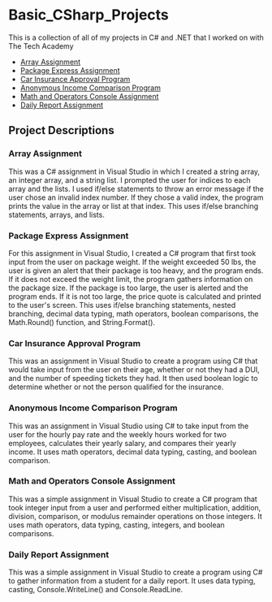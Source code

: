 # Basic_CSharp_Projects
This is a collection of all of my projects in C# and .NET that I worked on with The Tech Academy
* [Array Assignment](https://github.com/Michaelar1/Basic_CSharp_Projects/tree/main/Basic_C%23_Programs/ArraySubmissionAssignment)
* [Package Express Assignment](https://github.com/Michaelar1/Basic_CSharp_Projects/tree/main/Basic_C%23_Programs/BranchingSubmissionAssignment)
* [Car Insurance Approval Program](https://github.com/Michaelar1/Basic_CSharp_Projects/tree/main/Basic_C%23_Programs/BooleanLogicSubmissionAssignment)
* [Anonymous Income Comparison Program](https://github.com/Michaelar1/Basic_CSharp_Projects/tree/main/Basic_C%23_Programs/AnonymousIncomeComparisonProgram)
* [Math and Operators Console Assignment](https://github.com/Michaelar1/Basic_CSharp_Projects/tree/main/Basic_C%23_Programs/MathAndOperatorsConsoleAppAssignment)
* [Daily Report Assignment](https://github.com/Michaelar1/Basic_CSharp_Projects/tree/main/Basic_C%23_Programs/DailyReportAssignment)

## Project Descriptions

### Array Assignment
  This was a C# assignment in Visual Studio in which I created a string array, an integer array, and a string list. I prompted the user for indices to each array and the lists. I used if/else statements to throw an error message if the user chose an invalid index number. If they chose a valid index, the program prints the value in the array or list at that index. This uses if/else branching statements, arrays, and lists.

### Package Express Assignment
  For this assignment in Visual Studio, I created a C# program that first took input from the user on package weight. If the weight exceeded 50 lbs, the user is given an alert that their package is too heavy, and the program ends. If it does not exceed the weight limit, the program gathers information on the package size. If the package is too large, the user is alerted and the program ends. If it is not too large, the price quote is calculated and printed to the user's screen. This uses if/else branching statements, nested branching, decimal data typing, math operators, boolean comparisons, the Math.Round() function, and String.Format().

### Car Insurance Approval Program
  This was an assignment in Visual Studio to create a program using C# that would take input from the user on their age, whether or not they had a DUI, and the number of speeding tickets they had. It then used boolean logic to determine whether or not the person qualified for the insurance. 

### Anonymous Income Comparison Program
  This was an assignment in Visual Studio using C# to take input from the user for the hourly pay rate and the weekly hours worked for two employees, calculates their yearly salary, and compares their yearly income. It uses math operators, decimal data typing, casting, and boolean comparison.

### Math and Operators Console Assignment
  This was a simple assignment in Visual Studio to create a C# program that took integer input from a user and performed either multiplication, addition, division, comparison, or modulus remainder operations on those integers. It uses math operators, data typing, casting, integers, and boolean comparisons.

### Daily Report Assignment
  This was a simple assignment in Visual Studio to create a program using C# to gather information from a student for a daily report. It uses data typing, casting, Console.WriteLine() and Console.ReadLine.

